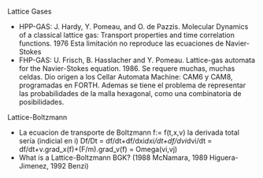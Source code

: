 Lattice Gases
  * HPP-GAS: J. Hardy, Y. Pomeau, and O. de Pazzis. Molecular Dynamics of a classical lattice gas: Transport properties and time correlation functions. 1976
     Esta limitación no reproduce las ecuaciones de Navier-Stokes
  * FHP-GAS: U. Frisch, B. Hasslacher and Y. Pomeau. Lattice-gas automata for the Navier-Stokes equation. 1986.
     Se requere muchas, muchas celdas. Dio origen a los  Cellar Automata Machine: CAM6 y CAM8, programadas en FORTH. Ademas se tiene el problema de representar las probabilidades de la malla hexagonal, como una combinatoria de posibilidades.

Lattice-Boltzmann
   * La ecuacion de transporte de Boltzmann
      f:= f(t,x,v)
      la derivada total sería (indicial en i)
      Df/Dt = df/dt+df/dxi*dxi/dt+df/dvi*dvi/dt
            = df/dt+v.grad_x(f)+(F/m).grad_v(f)
	    = Omega(vi,vj)
   * What is a Lattice-Boltzmann BGK? (1988 McNamara, 1989 Higuera-Jimenez, 1992 Benzi)